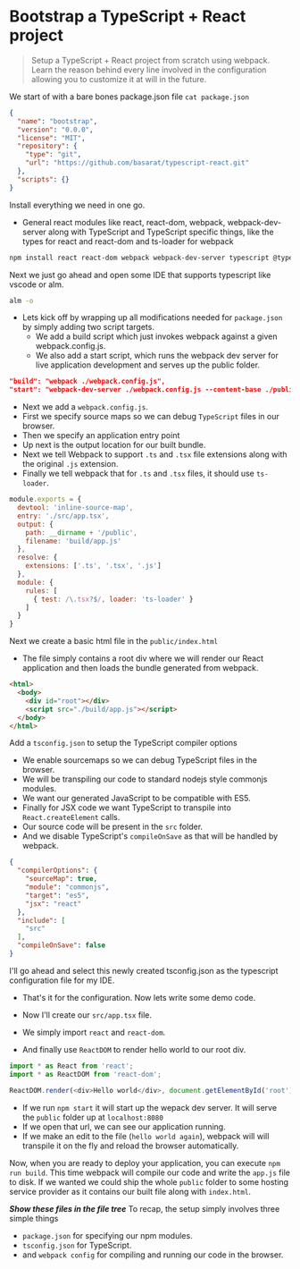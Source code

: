# Bootstrap a TypeScript + React  project
> Setup a TypeScript + React project from scratch using webpack. Learn the reason behind every line involved in the configuration allowing you to customize it at will in the future.

We start of with a bare bones package.json file
`cat package.json`
```json
{
  "name": "bootstrap",
  "version": "0.0.0",
  "license": "MIT",
  "repository": {
    "type": "git",
    "url": "https://github.com/basarat/typescript-react.git"
  },
  "scripts": {}
}
```

Install everything we need in one go.
* General react modules like react, react-dom, webpack, webpack-dev-server along with TypeScript and TypeScript specific things, like the types for react and react-dom and ts-loader for webpack
```bash
npm install react react-dom webpack webpack-dev-server typescript @types/react @types/react-dom ts-loader
```

Next we just go ahead and open some IDE that supports typescript like vscode or alm.

```bash
alm -o
```

* Lets kick off by wrapping up all modifications needed for `package.json` by simply adding two script targets.
  * We add a build script which just invokes webpack against a given webpack.config.js.
  * We also add a start script, which runs the webpack dev server for live application development and serves up the public folder.

```json
"build": "webpack ./webpack.config.js",
"start": "webpack-dev-server ./webpack.config.js --content-base ./public"
```

* Next we add a `webpack.config.js`.
* First we specify source maps so we can debug `TypeScript` files in our browser.
* Then we specify an application entry point
* Up next is the output location for our built bundle.
* Next we tell Webpack to support `.ts` and `.tsx` file extensions along with the original `.js` extension.
* Finally we tell webpack that for `.ts` and `.tsx` files, it should use `ts-loader`.

```js
module.exports = {
  devtool: 'inline-source-map',
  entry: './src/app.tsx',
  output: {
    path: __dirname + '/public',
    filename: 'build/app.js'
  },
  resolve: {
    extensions: ['.ts', '.tsx', '.js']
  },
  module: {
    rules: [
      { test: /\.tsx?$/, loader: 'ts-loader' }
    ]
  }
}

```

Next we create a basic html file in the `public/index.html`
* The file simply contains a root div where we will render our React application and then loads the bundle generated from webpack.
```html
<html>
  <body>
    <div id="root"></div>
    <script src="./build/app.js"></script>
  </body>
</html>

```

Add a `tsconfig.json` to setup the TypeScript compiler options
* We enable sourcemaps so we can debug TypeScript files in the browser.
* We will be transpiling our code to standard nodejs style commonjs modules.
* We want our generated JavaScript to be compatible with ES5.
* Finally for JSX code we want TypeScript to transpile into `React.createElement` calls.
* Our source code will be present in the `src` folder.
* And we disable TypeScript's `compileOnSave` as that will be handled by webpack.

```json
{
  "compilerOptions": {
    "sourceMap": true,
    "module": "commonjs",
    "target": "es5",
    "jsx": "react"
  },
  "include": [
    "src"
  ],
  "compileOnSave": false
}

```

I'll go ahead and select this newly created tsconfig.json as the typescript configuration file for my IDE.

* That's it for the configuration. Now lets write some demo code.

* Now I'll create our `src/app.tsx` file.
* We simply import `react` and `react-dom`.
* And finally use `ReactDOM` to render hello world to our root div.

```js
import * as React from 'react';
import * as ReactDOM from 'react-dom';

ReactDOM.render(<div>Hello world</div>, document.getElementById('root'));

```

* If we run `npm start` it will start up the wepack dev server. It will serve the `public` folder up at `localhost:8080`
* If we open that url, we can see our application running.
* If we make an edit to the file (`hello world again`), webpack will will transpile it on the fly and reload the browser automatically.

Now, when you are ready to deploy your application, you can execute `npm run build`. This time webpack will compile our code and write the `app.js` file to disk. If we wanted we could ship the whole `public` folder to some hosting service provider as it contains our built file along with `index.html`.

***Show these files in the file tree***
To recap, the setup simply involves three simple things
  * `package.json` for specifying our npm modules.
  * `tsconfig.json` for TypeScript.
  * and `webpack config` for compiling and running our code in the browser.
